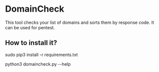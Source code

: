 # DomainCheck
This tool checks your list of domains and sorts them by response code. 
It can be used for pentest.

## How to install it?
sudo pip3 install -r requirements.txt

python3 domaincheck.py --help
